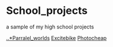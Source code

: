 # School_projects
a sample of my high school projects

[..*Parralel_worlds](https://github.com/Eclynos/School_projects/blob/Parralel_worlds/README.md)
[Excitebike](https://github.com/Eclynos/School_projects/blob/Excitebike/README.md)
[Photocheap](https://github.com/Eclynos/School_projects/blob/Photocheap/README.md)
